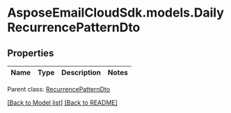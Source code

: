 # AsposeEmailCloudSdk.models.DailyRecurrencePatternDto
## Properties
Name | Type | Description | Notes
------------ | ------------- | ------------- | -------------

 Parent class: [RecurrencePatternDto](RecurrencePatternDto.md)

[[Back to Model list]](Models.md) [[Back to README]](README.md)


